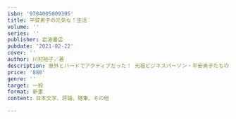 ```yaml
---
isbn: '9784005009305'
title: 平安男子の元気な！生活
volume: ''
series: ''
publisher: 岩波書店
pubdate: '2021-02-22'
cover: ''
author: 川村裕子／著
description: 意外とハードでアクティブだった！ 元祖ビジネスパーソン・平安男子たちのがんばりを、どうぞご覧あれ☆
price: '880'
genre: ''
target: 一般
format: 新書
content: 日本文学、評論、随筆、その他

---
```

